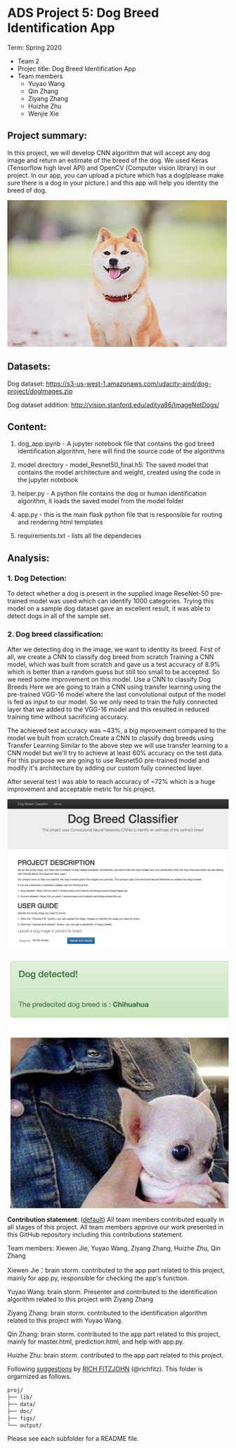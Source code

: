 # ADS Project 5: Dog Breed Identification App

Term: Spring 2020

+ Team 2
+ Projec title: Dog Breed Identification App
+ Team members
	+ Yuyao Wang
	+ Qin Zhang
	+ Ziyang Zhang
	+ Huizhe Zhu
	+ Wenjie Xie
## Project summary: 

In this project, we will develop CNN algorithm that will accept any dog image and return an estimate of the breed of the dog. We used Keras (Tensorflow high level API) and OpenCV (Computer vision library) in our project. In our app, you can upload a picture which has a dog(please make sure there is a dog in your picture.) and this app will help you identity the breed of dog. 

![screenshot](doc/home.png)

## Datasets:

Dog dataset: https://s3-us-west-1.amazonaws.com/udacity-aind/dog-project/dogImages.zip

Dog dataset addition: http://vision.stanford.edu/aditya86/ImageNetDogs/

## Content: 

1. dog_app.ipynb - A jupyter notebook file that contains the god breed identification algorithm, here will find the source code of the algorithms
 
2. model directory - model_Resnet50_final.h5: The saved model that contains the model architecture and weight, created using the code in the jupyter notebook

3. helper.py - A python file contains the dog or human identification algorithm, it loads the saved model from the model folder

4. app.py - this is the main flask python file that is responsible for routing and rendering html templates

5. requirements.txt - lists all the dependecies

## Analysis:

### 1. Dog Detection: 

To detect whether a dog is present in the supplied image ReseNet-50 pre-trained model was used which can identify 1000 categories. Trying this model on a sample dog dataset gave an excellent result, it was able to detect dogs in all of the sample set. 

### 2. Dog breed classification:

After we detecting dog in the image, we want to identity its breed. First of all, we create a CNN to classify dog breed from scratch Training a CNN model, which was built from scratch and gave us a test accuracy of 8.9% which is better than a random guess but still too small to be accepted. So we need some improvement on this model. Use a CNN to classify Dog Breeds Here we are going to train a CNN using transfer learning using the pre-trained VGG-16 model where the last convolutional output of the model is fed as input to our model. So we only need to train the fully connected layer that we added to the VGG-16 model and this resulted in reduced training time without sacrificing accuracy.

The achieved test accuracy was ~43%, a big mprovement compared to the model we built from scratch.Create a CNN to classify dog breeds using Transfer Learning Similar to the above step we will use transfer learning to a CNN model but we'll try to achieve at least 60% accuracy on the test data. For this purpose we are going to use Resnet50 pre-trained model and modify it's architecture by adding our custom fully connected layer.

After several test I was able to reach accuracy of ~72% which is a huge improvement and acceptable metric for his project.



![screenshot](doc/home2.png)

![screenshot](doc/home3.png)

**Contribution statement**: ([default](doc/a_note_on_contributions.md)) All team members contributed equally in all stages of this project. All team members approve our work presented in this GitHub repository including this contributions statement.

Team members: Xiewen Jie, Yuyao Wang, Ziyang Zhang, Huizhe Zhu, Qin Zhang

Xiewen Jie：brain storm. contributed to the app part related to this project, mainly for app.py, responsible for checking the app's function.

Yuyao Wang: brain storm. Presenter and contributed to the identification algorithm related to this project with Ziyang Zhang

Ziyang Zhang: brain storm. contributed to the identification algorithm related to this project with Yuyao Wang.

Qin Zhang: brain storm. contributed to the app part related to this project, mainly for master.html, prediction.html, and help with app.py.

Huizhe Zhu: brain storm. contributed to the app part related to this project.


Following [suggestions](http://nicercode.github.io/blog/2013-04-05-projects/) by [RICH FITZJOHN](http://nicercode.github.io/about/#Team) (@richfitz). This folder is orgarnized as follows.

```
proj/
├── lib/
├── data/
├── doc/
├── figs/
└── output/
```

Please see each subfolder for a README file.
